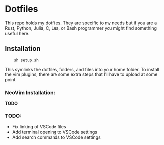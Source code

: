 # Dotfiles

This repo holds my dotfiles. They are specific to my needs but if you are a
Rust, Python, Julia, C, Lua, or Bash programmer you might find something useful
here.

## Installation

```
    sh setup.sh
```

This symlinks the dotfiles, folders, and files into your home folder.
To install the vim plugins, there are some extra steps that I'll have to upload at some point

### NeoVim Installation:
__TODO__

### TODO:
* Fix linking of VSCode files
* Add terminal opening to VSCode settings
* Add search commands to VSCode settings
